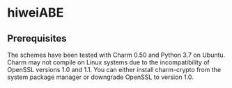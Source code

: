 # hiweiABE
## Prerequisites
The schemes have been tested with Charm 0.50 and Python 3.7 on Ubuntu.
Charm may not compile on Linux systems due to the incompatibility of OpenSSL versions 1.0 and 1.1. You can either install charm-crypto from the system package manager or downgrade OpenSSL to version 1.0.

